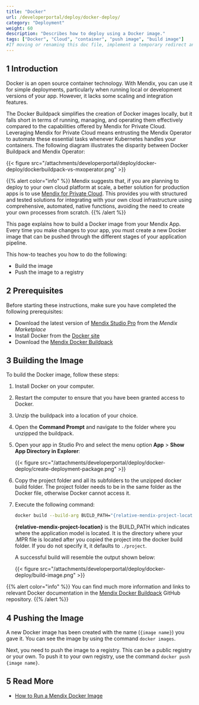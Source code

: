 ```yaml
---
title: "Docker"
url: /developerportal/deploy/docker-deploy/
category: "Deployment"
weight: 60
description: "Describes how to deploy using a Docker image."
tags: ["Docker", "Cloud", "container", "push image", "build image"]
#If moving or renaming this doc file, implement a temporary redirect and let the respective team know they should update the URL in the product. See Mapping to Products for more details.
---
```


## 1 Introduction

Docker is an open source container technology. With Mendix, you can use it for simple deployments, particularly when running local or development versions of your app. However, it lacks some scaling and integration features.

The Docker Buildpack simplifies the creation of Docker images locally, but it falls short in terms of running, managing, and operating them effectively compared to the capabilities offered by Mendix for Private Cloud. Leveraging Mendix for Private Cloud means entrusting the Mendix Operator to automate these essential tasks whenever Kubernetes handles your containers. The following diagram illustrates the disparity between Docker Buildpack and Mendix Operator:

{{< figure src="/attachments/developerportal/deploy/docker-deploy/dockerbuildpack-vs-mxoperator.png" >}}

{{% alert color="info" %}}
Mendix suggests that, if you are planning to deploy to your own cloud platform at scale, a better solution for production apps is to use [Mendix for Private Cloud](/developerportal/deploy/private-cloud/). This provides you with structured and tested solutions for integrating with your own cloud infrastructure using comprehensive, automated, native functions, avoiding the need to create your own processes from scratch.
{{% /alert %}}

This page explains how to build a Docker image from your Mendix App. Every time you make changes to your app, you must create a new  Docker image that can be pushed through the different stages of your application pipeline.

This how-to teaches you how to do the following:

* Build the image
* Push the image to a registry

## 2 Prerequisites

Before starting these instructions, make sure you have completed the following prerequisites:

* Download the latest version of [Mendix Studio Pro](https://marketplace.mendix.com/link/studiopro/) from the *Mendix Marketplace*
* Install Docker from the [Docker site](https://docs.docker.com/engine/installation/)
* Download the [Mendix Docker Buildpack](https://github.com/mendix/docker-mendix-buildpack)

## 3 Building the Image

To build the Docker image, follow these steps:

1. Install Docker on your computer.
2. Restart the computer to ensure that you have been granted access to Docker.
3. Unzip the buildpack into a location of your choice.
4. Open the **Command Prompt** and navigate to the folder where you unzipped the buildpack. 
5. Open your app in Studio Pro and select the menu option **App** > **Show App Directory in Explorer**:

    {{< figure src="/attachments/developerportal/deploy/docker-deploy/create-deployment-package.png" >}}

6. Copy the project folder and all its subfolders to the unzipped docker build folder. The project folder needs to be in the same folder as the Docker file, otherwise Docker cannot access it.
7. Execute the following command:

    ```bash {linenos=false}
    docker build --build-arg BUILD_PATH="{relative-mendix-project-location}" -t {image name} .
    ```

    **{relative-mendix-project-location}** is the BUILD_PATH which indicates where the application model is located. It is the directory where your .MPR file is located after you copied the project into the docker build folder. If you do not specify it, it defaults to `./project`.

    A successful build will resemble the output shown below:

    {{< figure src="/attachments/developerportal/deploy/docker-deploy/build-image.png" >}}

{{% alert color="info" %}}
You can find much more information and links to relevant Docker documentation in the [Mendix Docker Buildpack](https://github.com/mendix/docker-mendix-buildpack) GitHub repository.
{{% /alert %}}

## 4 Pushing the Image

A new Docker image has been created with the name (`{image name}`) you gave it. You can see the image by using the command `docker images`.

Next, you need to push the image to a registry. This can be a public registry or your own. To push it to your own registry, use the command `docker push {image name}`.

## 5 Read More

* [How to Run a Mendix Docker Image](/developerportal/deploy/run-mendix-docker-image/)
